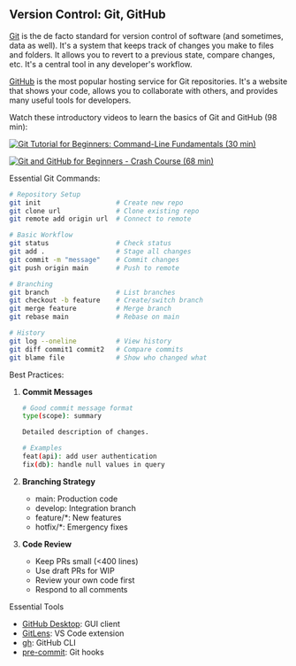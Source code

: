 ## Version Control: Git, GitHub

[Git](https://git-scm.com/) is the de facto standard for version control of software (and sometimes, data as well). It's a system that keeps track of changes you make to files and folders. It allows you to revert to a previous state, compare changes, etc. It's a central tool in any developer's workflow.

[GitHub](https://github.com/) is the most popular hosting service for Git repositories. It's a website that shows your code, allows you to collaborate with others, and provides many useful tools for developers.

Watch these introductory videos to learn the basics of Git and GitHub (98 min):

[![Git Tutorial for Beginners: Command-Line Fundamentals (30 min)](https://i.ytimg.com/vi_webp/HVsySz-h9r4/sddefault.webp)](https://youtu.be/HVsySz-h9r4)

[![Git and GitHub for Beginners - Crash Course (68 min)](https://i.ytimg.com/vi_webp/RGOj5yH7evk/sddefault.webp)](https://youtu.be/RGOj5yH7evk)

Essential Git Commands:

```bash
# Repository Setup
git init                   # Create new repo
git clone url              # Clone existing repo
git remote add origin url  # Connect to remote

# Basic Workflow
git status                 # Check status
git add .                  # Stage all changes
git commit -m "message"    # Commit changes
git push origin main       # Push to remote

# Branching
git branch                 # List branches
git checkout -b feature    # Create/switch branch
git merge feature          # Merge branch
git rebase main            # Rebase on main

# History
git log --oneline          # View history
git diff commit1 commit2   # Compare commits
git blame file             # Show who changed what
```

Best Practices:

1. **Commit Messages**

   ```bash
   # Good commit message format
   type(scope): summary

   Detailed description of changes.

   # Examples
   feat(api): add user authentication
   fix(db): handle null values in query
   ```

2. **Branching Strategy**

   - main: Production code
   - develop: Integration branch
   - feature/\*: New features
   - hotfix/\*: Emergency fixes

3. **Code Review**
   - Keep PRs small (<400 lines)
   - Use draft PRs for WIP
   - Review your own code first
   - Respond to all comments

Essential Tools

- [GitHub Desktop](https://desktop.github.com/): GUI client
- [GitLens](https://gitlens.amod.io/): VS Code extension
- [gh](https://cli.github.com/): GitHub CLI
- [pre-commit](https://pre-commit.com/): Git hooks
